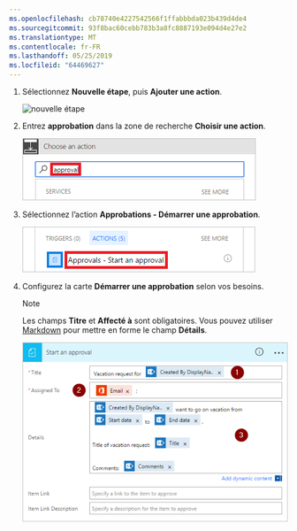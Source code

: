 ```yaml
---
ms.openlocfilehash: cb78740e4227542566f1ffabbbda023b439d4de4
ms.sourcegitcommit: 93f8bac60cebb783b3a8fc8887193e094d4e27e2
ms.translationtype: MT
ms.contentlocale: fr-FR
ms.lasthandoff: 05/25/2019
ms.locfileid: "64469627"
---
```

1. Sélectionnez **Nouvelle étape**, puis **Ajouter une action**.

    ![nouvelle étape](media/modern-approvals/select-sharepoint-add-action.png)
1. Entrez **approbation** dans la zone de recherche **Choisir une action**.

    ![rechercher une approbation](media/modern-approvals/search-approvals.png)
1. Sélectionnez l’action **Approbations - Démarrer une approbation**.

    ![sélectionner l’action Approbations](media/modern-approvals/select-approvals.png)
1. Configurez la carte **Démarrer une approbation** selon vos besoins.

     >[!NOTE] 
     > Les champs **Titre** et **Affecté à** sont obligatoires.
     > Vous pouvez utiliser [Markdown](https://aka.ms/approvaldetails) pour mettre en forme le champ **Détails**.
     > 
     > 

    ![configurer l’approbation](media/modern-approvals/provide-approval-config-info.png)

